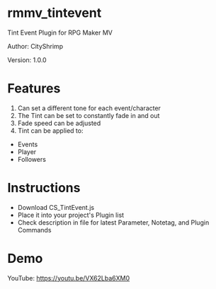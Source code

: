 # rmmv_tintevent
Tint Event Plugin for RPG Maker MV

Author: CityShrimp

Version: 1.0.0

Features
========
1. Can set a different tone for each event/character
2. The Tint can be set to constantly fade in and out
3. Fade speed can be adjusted
4. Tint can be applied to:
  - Events
  - Player
  - Followers

Instructions
============
- Download CS_TintEvent.js
- Place it into your project's Plugin list
- Check description in file for latest Parameter, Notetag, and Plugin Commands

Demo
====
YouTube: https://youtu.be/VX62Lba6XM0
